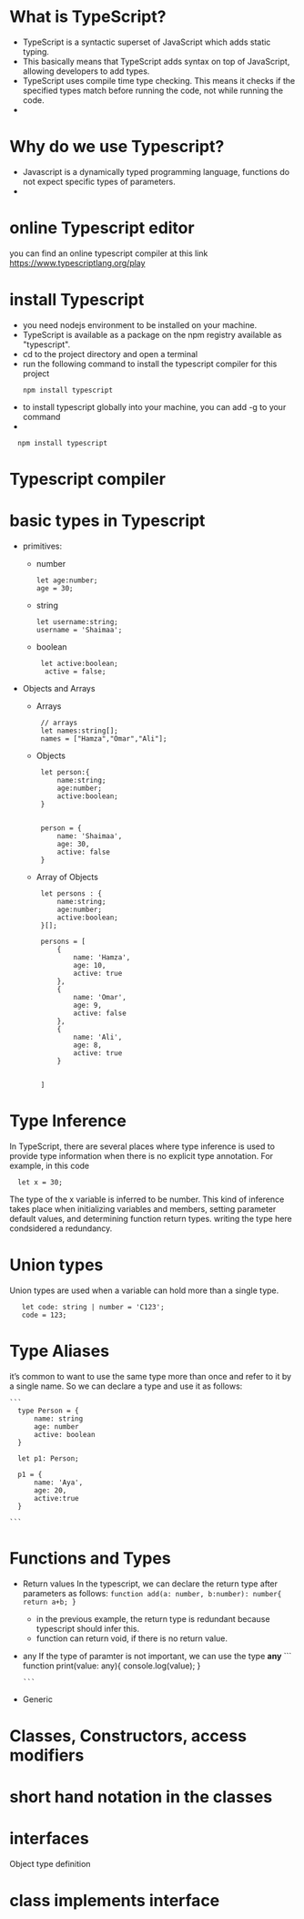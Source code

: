 # What is TypeScript?
-  TypeScript is a syntactic superset of JavaScript which adds static typing.
-  This basically means that TypeScript adds syntax on top of JavaScript, allowing developers to add types.
-  TypeScript uses compile time type checking. This means it checks if the specified types match before running the code, not while running the code.
-  


# Why do we use Typescript?
-  Javascript is a dynamically typed programming language, functions do not expect specific types of parameters.
-  
# online Typescript editor
you can find an online typescript compiler at this link
https://www.typescriptlang.org/play

# install Typescript
-  you need nodejs environment to be installed on your machine.
-  TypeScript is available as a package on the npm registry available as "typescript".
-  cd to the project directory and open a terminal
- run the following command to install the typescript compiler for this project
  ```
  npm install typescript
  ```
- to install typescript globally into your machine, you can add -g to your command
- 

```
  npm install typescript
  ```
# Typescript compiler


# basic types in Typescript
 -  primitives:
     - number
         ```
         let age:number;
         age = 30;
         ```
     - string
         ```
         let username:string;
         username = 'Shaimaa';
         ```
     - boolean
        ```
         let active:boolean;
          active = false;
         ```

 -  Objects and Arrays
     -  Arrays
         ```
          // arrays
          let names:string[];
          names = ["Hamza","Omar","Ali"];
         ```

      -  Objects
         ```
          let person:{
              name:string;
              age:number;
              active:boolean;
          }
          
          
          person = {
              name: 'Shaimaa',
              age: 30,
              active: false
          }
         ```

    -  Array of Objects
         ```
          let persons : {
              name:string;
              age:number;
              active:boolean;
          }[];
          
          persons = [
              {
                  name: 'Hamza',
                  age: 10,
                  active: true
              },
              {
                  name: 'Omar',
                  age: 9,
                  active: false
              },
              {
                  name: 'Ali',
                  age: 8,
                  active: true
              }
          
          
          ]
        ```
   # Type Inference
   In TypeScript, there are several places where type inference is used to provide type information when there is no explicit type annotation. For example, in this code
  ```
    let x = 30;
  ```

The type of the x variable is inferred to be number. This kind of inference takes place when initializing variables and members, setting parameter default values, and determining function return types.
writing the type here condsidered a redundancy.


# Union types
Union types are used when a variable can hold more than a single type.
 ```
    let code: string | number = 'C123';
    code = 123;
  ```


# Type Aliases
it’s common to want to use the same type more than once and refer to it by a single name.
So we can declare a type and use it as follows:

    ```
      type Person = {
          name: string
          age: number
          active: boolean
      }
      
      let p1: Person;
      
      p1 = {
          name: 'Aya',
          age: 20,
          active:true
      }
    
    ```


# Functions and Types

  - Return values
      In the typescript, we can declare the return type after parameters as follows:
         ```
            function add(a: number, b:number): number{
                return a+b;
            }
         ```
      -  in the previous example, the return type is redundant because typescript should infer this.
      -  function can return void, if there is no return value.

  - any
      If the type of paramter is not important, we can use the type **any**
        ```
        function print(value: any){
            console.log(value);
        }
        
        ```

  - Generic


# Classes, Constructors, access modifiers

# short hand notation in the classes


# interfaces
Object type definition


# class implements interface

